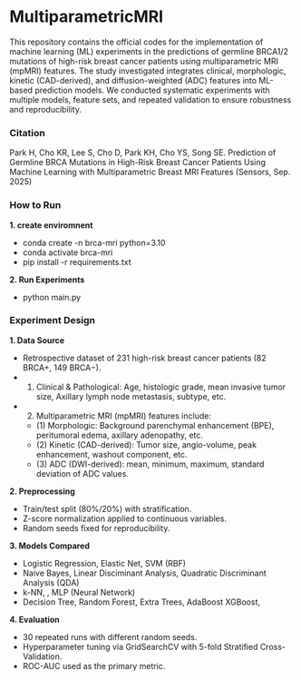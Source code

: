 # MultiparametricMRI
This repository contains the  official codes for the implementation of machine learning (ML) experiments in the predictions of germline BRCA1/2 mutations of high-risk breast cancer patients using multiparametric MRI (mpMRI) features. The study investigated integrates clinical, morphologic, kinetic (CAD-derived), and diffusion-weighted (ADC) features into ML-based prediction models. We conducted systematic experiments with multiple models, feature sets, and repeated validation to ensure robustness and reproducibility.

### Citation
Park H, Cho KR, Lee S, Cho D, Park KH, Cho YS, Song SE. Prediction of Germline BRCA Mutations in High-Risk Breast Cancer Patients Using Machine Learning with Multiparametric Breast MRI Features (Sensors, Sep. 2025)

### How to Run
**1. create enviromnent**
- conda create -n brca-mri python=3.10
- conda activate brca-mri
- pip install -r requirements.txt

**2. Run Experiments**
- python main.py


### Experiment Design

**1. Data Source**
  - Retrospective dataset of 231 high-risk breast cancer patients (82 BRCA+, 149 BRCA−).
  - 1) Clinical & Pathological: Age, histologic grade, mean invasive tumor size, Axillary lymph node metastasis, subtype, etc.
  - 2) Multiparametric MRI (mpMRI) features include:
    - (1) Morphologic: Background parenchymal enhancement (BPE), peritumoral edema, axillary adenopathy, etc.
    - (2) Kinetic (CAD-derived): Tumor size, angio-volume, peak enhancement, washout component, etc.
    - (3) ADC (DWI-derived): mean, minimum, maximum, standard deviation of ADC values.

**2. Preprocessing**
  - Train/test split (80%/20%) with stratification.
  - Z-score normalization applied to continuous variables.
  - Random seeds fixed for reproducibility.

**3. Models Compared**
  - Logistic Regression, Elastic Net, SVM (RBF)
  - Naive Bayes, Linear Disciminant Analysis, Quadratic Discriminant Analysis (QDA) 
  - k-NN, , MLP (Neural Network)
  - Decision Tree, Random Forest, Extra Trees, AdaBoost XGBoost,

**4. Evaluation**
  - 30 repeated runs with different random seeds.
  - Hyperparameter tuning via GridSearchCV with 5-fold Stratified Cross-Validation.
  - ROC-AUC used as the primary metric.
  

